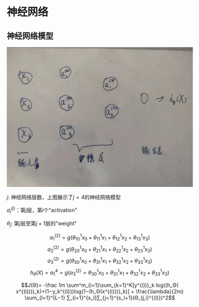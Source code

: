 # 神经网络

## 神经网络模型

![神经网络模型](/source/neural-network-model.jpg)


$j$: 神经网络层数，上图展示了$j=4$的神经网络模型

$a^{(j)}_i$：第$j$层，第$i$个"activation"

$θ_j$: 第$j$层至第$j+1$层的"weight"


$$ a^{(2)}_1 = g(θ^1_{10}x_0 + θ^1_{11}x_1 + θ^1_{12}x_2 + θ^1_{13}x_3)  $$
$$ a^{(2)}_2 = g(θ^1_{20}x_0 + θ^1_{21}x_1 + θ^1_{22}x_2 + θ^1_{23}x_3)  $$
$$ a^{(2)}_3 = g(θ^1_{30}x_0 + θ^1_{31}x_1 + θ^1_{32}x_2 + θ^1_{33}x_3)  $$
$$ h_θ(X) = a^{4}_1 = g(a^{(2)}_3 = θ^1_{30}x_0 + θ^1_{31}x_1 + θ^1_{32}x_2 + θ^1_{33}x_3)  $$

$$J(Θ)= -\frac 1m \sum^m_{i=1}\sum_{k=1}^K[y^{(i)}_k log⁡((h_Θ( x^{(i)}))_k)+(1−y_k^{(i)})log⁡(1−(h_Θ(x^{(i)}))_k)]    + \frac{\lambda}{2m} \sum_{l=1}^{L−1} ∑_{i=1}^{s_l}∑_{j=1}^{s_l+1}(Θ_{j,i}^{(l)})^2$$

